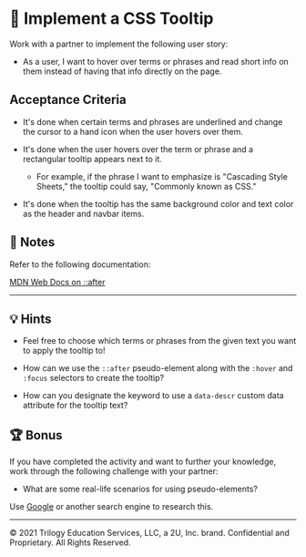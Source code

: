 # 📖 Implement a CSS Tooltip

Work with a partner to implement the following user story:

* As a user, I want to hover over terms or phrases and read short info on them instead of having that info directly on the page.

## Acceptance Criteria

* It's done when certain terms and phrases are underlined and change the cursor to a hand icon when the user hovers over them.

* It's done when the user hovers over the term or phrase and a rectangular tooltip appears next to it.

  * For example, if the phrase I want to emphasize is "Cascading Style Sheets," the tooltip could say, "Commonly known as CSS."

* It's done when the tooltip has the same background color and text color as the header and navbar items.

## 📝 Notes

Refer to the following documentation:

[MDN Web Docs on ::after](https://developer.mozilla.org/en-US/docs/Web/CSS/::after)

---

## 💡 Hints

* Feel free to choose which terms or phrases from the given text you want to apply the tooltip to!

* How can we use the `::after` pseudo-element along with the `:hover` and `:focus` selectors to create the tooltip?

* How can you designate the keyword to use a `data-descr` custom data attribute for the tooltip text?

## 🏆 Bonus

If you have completed the activity and want to further your knowledge, work through the following challenge with your partner:

* What are some real-life scenarios for using pseudo-elements?

Use [Google](https://www.google.com) or another search engine to research this.

---
© 2021 Trilogy Education Services, LLC, a 2U, Inc. brand. Confidential and Proprietary. All Rights Reserved.
